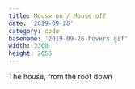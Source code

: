 ```yaml
---
title: Mouse on / Mouse off
date: '2019-09-26'
category: code
basename: '2019-09-26-hovers.gif'
width: 3360
height: 2056
---
```


The house, from the roof down

